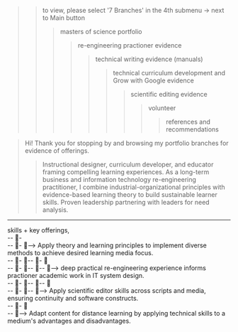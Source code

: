>> to view, please select '7 Branches' in the 4th submenu -> next to Main button
>>> masters of science portfolio
>>>> re-engineering practioner evidence
>>>>> technical writing evidence (manuals)
>>>>>> technical curriculum development and Grow with Google evidence
>>>>>>> scientific editing evidence
>>>>>>>>volunteer
>>>>>>>>> references and recommendations

>  Hi! Thank you for stopping by and browsing my portfolio branches for evidence of offerings. 
>> Instructional designer, curriculum developer, and educator framing compelling learning experiences. As a long-term business and information technology re-engineering practitioner, I combine industrial-organizational principles with evidence-based learning theory to build sustainable learner skills. Proven leadership partnering with leaders for need analysis.  
----------

skills + key offerings,  
-- 👀-  
-- 👀- 👀-->  Apply theory and learning principles to implement diverse methods to achieve desired learning media focus.  
-- 👀- 👀-- 👀- 👀  
-- 👀- 👀-- 👀-- 👀--> deep practical re-engineering experience informs practioner academic work in IT system design.  
-- 👀- 👀-- 👀-- 👀  
-- 👀- 👀-- 👀--> Apply scientific editor skills across scripts and media, ensuring continuity and software constructs.  
-- 👀- 👀  
-- 👀--> Adapt content for distance learning by applying technical skills to a medium's advantages and disadvantages.   
